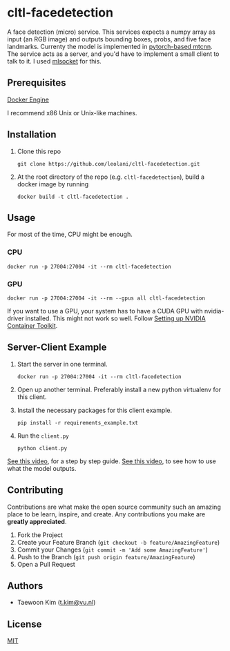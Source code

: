 # cltl-facedetection
A face detection (micro) service.
This services expects a numpy array as input (an RGB image) and outputs bounding boxes, probs, and five face landmarks. Currenty the model is implemented in [pytorch-based mtcnn](https://github.com/timesler/facenet-pytorch). The service acts as a server, and you'd have to implement a small client to talk to it. I used [mlsocket](https://github.com/k2sebeom/mlsocket) for this.

## Prerequisites

[Docker Engine](https://docs.docker.com/engine/install/)

I recommend x86 Unix or Unix-like machines. 

## Installation

1. Clone this repo

    ```
    git clone https://github.com/leolani/cltl-facedetection.git
    ```
2. At the root directory of the repo (e.g. `cltl-facedetection`), build a docker image by running
    ```
    docker build -t cltl-facedetection .
    ```
## Usage

For most of the time, CPU might be enough.

### CPU

```
docker run -p 27004:27004 -it --rm cltl-facedetection
```

### GPU

```
docker run -p 27004:27004 -it --rm --gpus all cltl-facedetection
```

If you want to use a GPU, your system has to have a CUDA GPU with nvidia-driver installed. This might not work so well. Follow [Setting up NVIDIA Container Toolkit](https://docs.nvidia.com/datacenter/cloud-native/container-toolkit/install-guide.html#setting-up-nvidia-container-toolkit). 

## Server-Client Example

1. Start the server in one terminal.

    ```
    docker run -p 27004:27004 -it --rm cltl-facedetection
    ```
2. Open up another terminal. Preferably install a new python virtualenv for this client.

3. Install the necessary packages for this client example.
    ```
    pip install -r requirements_example.txt  
    ```
4. Run the `client.py`
    ```
    python client.py
    ```

[See this video](https://youtu.be/0zYOsTlfPFY), for a step by step guide.
[See this video](https://youtu.be/EIDBSBH1avU), to see how to use what the model outputs.


## Contributing

Contributions are what make the open source community such an amazing place to be learn, inspire, and create. Any contributions you make are **greatly appreciated**.

1. Fork the Project
2. Create your Feature Branch (`git checkout -b feature/AmazingFeature`)
3. Commit your Changes (`git commit -m 'Add some AmazingFeature'`)
4. Push to the Branch (`git push origin feature/AmazingFeature`)
5. Open a Pull Request

## Authors
* Taewoon Kim (t.kim@vu.nl)

## License
[MIT](https://choosealicense.com/licenses/mit/)
